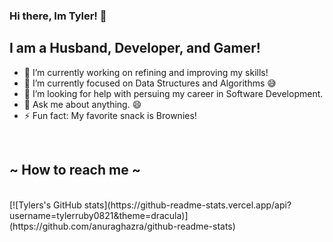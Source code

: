 ### Hi there, Im Tyler! 👋

<!--
**TylerRuby0821/TylerRuby0821** is a ✨ _special_ ✨ repository because its `README.md` (this file) appears on your GitHub profile.
Here are some ideas to get you started:
-->

## I am a Husband, Developer, and Gamer!
- 🔭 I’m currently working on refining and improving my skills!
- 🌱 I’m currently focused on Data Structures and Algorithms 😅
- 🤔 I’m looking for help with persuing my career in Software Development. 
- 💬 Ask me about anything. 😄 
- ⚡ Fun fact: My favorite snack is Brownies! 

<br />

## ~ How to reach me ~



<br />
<img>[![Tylers's GitHub stats](https://github-readme-stats.vercel.app/api?username=tylerruby0821&theme=dracula)](https://github.com/anuraghazra/github-readme-stats)</img>
<br />

[portfolio]: https://tylerruby0821.github.io/
[linkedIn]: https://www.linkedin.com/in/tyler-ruby-b700161ba/
